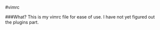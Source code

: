#vimrc

###What?
This is my vimrc file for ease of use. I have not yet figured out the plugins part.
